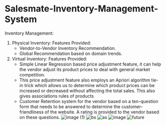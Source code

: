 # Salesmate-Inventory-Management-System

Inventory Management:
1. Physical Inventory:
Features Provided:
	- Vendor-to-Vendor Inventory Recommendation.
	- Global Recommendation based on domain trends.
2. Virtual Inventory:
Features Provided:
	- Simple Linear Regression based price adjustment feature, it can help the vendor adjust its product prices to deal with general market competition.
	- This price adjustment feature also employs an Apriori algorithm tie-in trick which allows us to determine which product prices can be increased or decreased without affecting the total sales. This also gives associations rules of products
	- Customer Retention system for the vendor based on a ten-question form that needs to be answered to determine the customer-friendliness of the website. A rating is provided to the vendor based on these questions.
![image (1)](https://user-images.githubusercontent.com/78498965/235582879-6168fb82-6f8c-421a-9f2f-e9478d3f6831.png)
![bs](https://user-images.githubusercontent.com/78498965/235582671-38f7349a-e852-485e-9dbd-8e459c89a707.jpg)
![as](https://user-images.githubusercontent.com/78498965/235582654-39f757cf-11a2-4550-92b4-c98ee51402b7.jpg)
![image](https://user-images.githubusercontent.com/78498965/235582683-dc10c3e7-fe2d-4637-bb71-ef4bb5a82549.png)
![future](https://user-images.githubusercontent.com/78498965/235582695-b699fdeb-c071-4c13-9c8b-8ca082d17646.jpg)

